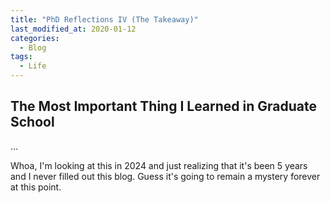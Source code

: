 ```yaml
---
title: "PhD Reflections IV (The Takeaway)"
last_modified_at: 2020-01-12
categories:
  - Blog
tags:
  - Life
---
```


## The Most Important Thing I Learned in Graduate School

...

Whoa, I'm looking at this in 2024 and just realizing that it's been 5 years and I never filled out this blog. Guess it's going to remain a mystery forever at this point. 
